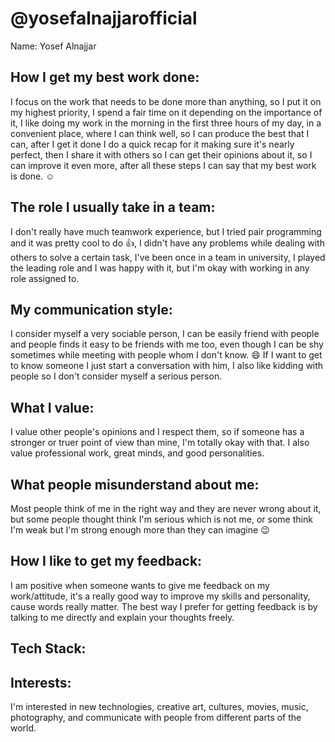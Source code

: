 <!--
Add your information. Have a think, try to make it useful.

You can format text using markdown:
https://github.com/adam-p/markdown-here/wiki/Markdown-Cheatsheet

If you've added lots of info and you'd like to jazz it up:

You can add emojis to your markdown! 👻
https://gist.github.com/roachhd/1f029bd4b50b8a524f3c
Also, on MacOs, ctrl+cmd+space opens an emoji menu

You can add cool GIFs to your markdown!
giphy.com has a lot of GIFs. You can add images with the following markdown code:
![alt text](url)
-->
# @yosefalnajjarofficial
Name: Yosef Alnajjar

## How I get my best work done: 
I focus on the work that needs to be done more than anything, so I put it on my highest priority, I spend a fair time on it depending on the importance of it, I like doing my work in the morning in the first three hours of my day, in a convenient place, where I can think well, so I can produce the best that I can, after I get it done I do a quick recap for it making sure it's nearly perfect, then I share it with others so I can get their opinions about it, so I can improve it even more, after all these steps I can say that my best work is done. :relaxed:

## The role I usually take in a team:  
I don't really have much teamwork experience, but I tried pair programming and it was pretty cool to do :+1:, I didn't have any problems while dealing with others to solve a certain task, I've been once in a team in university, I played the leading role and I was happy with it, but I'm okay with working in any role assigned to.

## My communication style: 
I consider myself a very sociable person, I can be easily friend with people and people finds it easy to be friends with me too, even though I can be shy sometimes while meeting with people whom I don't know. :smile: If I want to get to know someone I just start a conversation with him, I also like kidding with people so I don't consider myself a serious person.

## What I value:
I value other people's opinions and I respect them, so if someone has a stronger or truer point of view than mine, I'm totally okay with that. I also value professional work, great minds, and good personalities.

## What people misunderstand about me:
Most people think of me in the right way and they are never wrong about it, but some people thought think I'm serious which is not me, or some think I'm weak but I'm strong enough more than they can imagine :wink:

## How I like to get my feedback:  
I am positive when someone wants to give me feedback on my work/attitude, it's a really good way to improve my skills and personality, cause words really matter. The best way I prefer for getting feedback is by talking to me directly and explain your thoughts freely.

## Tech Stack:  

## Interests:
I'm interested in new technologies, creative art, cultures, movies, music, photography, and communicate with people from different parts of the world.
